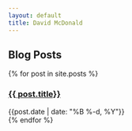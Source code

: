 ```yaml
---
layout: default
title: David McDonald
---
```


<h2>Blog Posts</h2>

<div class="mt-4">
  {% for post in site.posts %}
    <div class="py-1">
      <h3><a href="{{site.url}}{{ post.url }}">{{ post.title}}</a></h3>
      <div class="text-sm text-gray-400">{{post.date | date: "%B %-d, %Y"}}</div>
    </div>
  {% endfor %}
</div>
